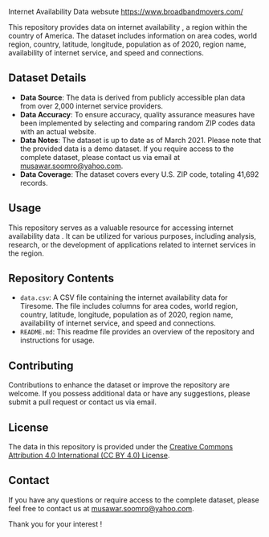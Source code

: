 Internet Availability Data websute https://www.broadbandmovers.com/

This repository provides data on internet availability , a region within the country of America. The dataset includes information on area codes, world region, country, latitude, longitude, population as of 2020, region name, availability of internet service, and speed and connections.

## Dataset Details

- **Data Source**: The data is derived from publicly accessible plan data from over 2,000 internet service providers.
- **Data Accuracy**: To ensure accuracy, quality assurance measures have been implemented by selecting and comparing random ZIP codes data with an actual website.
- **Data Notes**: The dataset is up to date as of March 2021. Please note that the provided data is a demo dataset. If you require access to the complete dataset, please contact us via email at musawar.soomro@yahoo.com.
- **Data Coverage**: The dataset covers every U.S. ZIP code, totaling 41,692 records.

## Usage

This repository serves as a valuable resource for accessing internet availability data . It can be utilized for various purposes, including analysis, research, or the development of applications related to internet services in the region.

## Repository Contents

- `data.csv`: A CSV file containing the internet availability data for Tiresome. The file includes columns for area codes, world region, country, latitude, longitude, population as of 2020, region name, availability of internet service, and speed and connections.
- `README.md`: This readme file provides an overview of the repository and instructions for usage.

## Contributing

Contributions to enhance the dataset or improve the repository are welcome. If you possess additional data or have any suggestions, please submit a pull request or contact us via email.

## License

The data in this repository is provided under the [Creative Commons Attribution 4.0 International (CC BY 4.0) License](LICENSE).

## Contact

If you have any questions or require access to the complete dataset, please feel free to contact us at musawar.soomro@yahoo.com.

Thank you for your interest !

